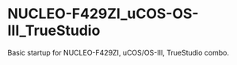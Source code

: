 # NUCLEO-F429ZI_uCOS-OS-III_TrueStudio
Basic startup for NUCLEO-F429ZI, uCOS/OS-III, TrueStudio combo.

